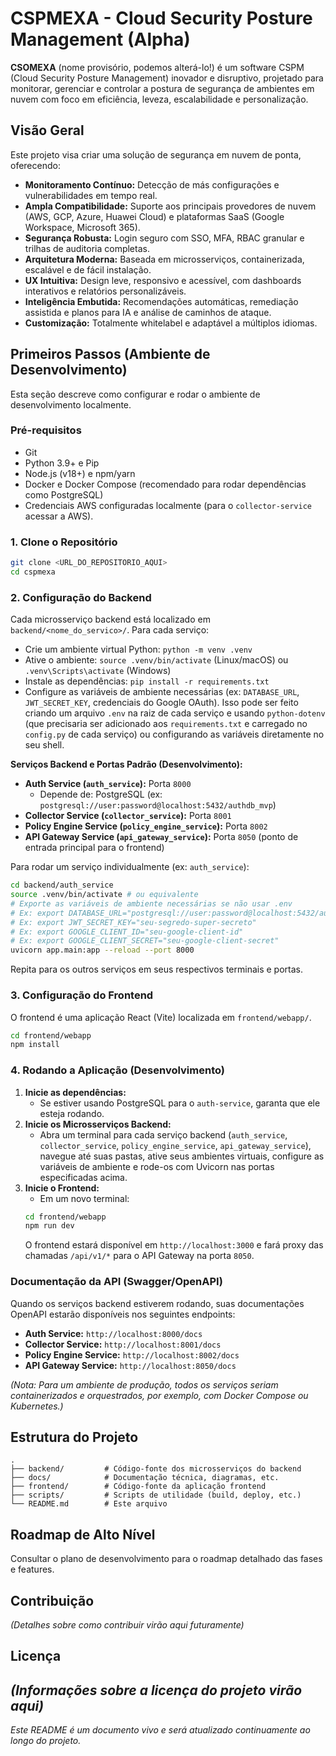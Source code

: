 # CSPMEXA - Cloud Security Posture Management (Alpha)

**CSOMEXA** (nome provisório, podemos alterá-lo!) é um software CSPM (Cloud Security Posture Management) inovador e disruptivo, projetado para monitorar, gerenciar e controlar a postura de segurança de ambientes em nuvem com foco em eficiência, leveza, escalabilidade e personalização.

## Visão Geral

Este projeto visa criar uma solução de segurança em nuvem de ponta, oferecendo:

*   **Monitoramento Contínuo:** Detecção de más configurações e vulnerabilidades em tempo real.
*   **Ampla Compatibilidade:** Suporte aos principais provedores de nuvem (AWS, GCP, Azure, Huawei Cloud) e plataformas SaaS (Google Workspace, Microsoft 365).
*   **Segurança Robusta:** Login seguro com SSO, MFA, RBAC granular e trilhas de auditoria completas.
*   **Arquitetura Moderna:** Baseada em microsserviços, containerizada, escalável e de fácil instalação.
*   **UX Intuitiva:** Design leve, responsivo e acessível, com dashboards interativos e relatórios personalizáveis.
*   **Inteligência Embutida:** Recomendações automáticas, remediação assistida e planos para IA e análise de caminhos de ataque.
*   **Customização:** Totalmente whitelabel e adaptável a múltiplos idiomas.

## Primeiros Passos (Ambiente de Desenvolvimento)

Esta seção descreve como configurar e rodar o ambiente de desenvolvimento localmente.

### Pré-requisitos

*   Git
*   Python 3.9+ e Pip
*   Node.js (v18+) e npm/yarn
*   Docker e Docker Compose (recomendado para rodar dependências como PostgreSQL)
*   Credenciais AWS configuradas localmente (para o `collector-service` acessar a AWS).

### 1. Clone o Repositório

```bash
git clone <URL_DO_REPOSITORIO_AQUI>
cd cspmexa
```

### 2. Configuração do Backend

Cada microsserviço backend está localizado em `backend/<nome_do_servico>/`.
Para cada serviço:
*   Crie um ambiente virtual Python: `python -m venv .venv`
*   Ative o ambiente: `source .venv/bin/activate` (Linux/macOS) ou `.venv\Scripts\activate` (Windows)
*   Instale as dependências: `pip install -r requirements.txt`
*   Configure as variáveis de ambiente necessárias (ex: `DATABASE_URL`, `JWT_SECRET_KEY`, credenciais do Google OAuth). Isso pode ser feito criando um arquivo `.env` na raiz de cada serviço e usando `python-dotenv` (que precisaria ser adicionado aos `requirements.txt` e carregado no `config.py` de cada serviço) ou configurando as variáveis diretamente no seu shell.

**Serviços Backend e Portas Padrão (Desenvolvimento):**
*   **Auth Service (`auth_service`):** Porta `8000`
    *   Depende de: PostgreSQL (ex: `postgresql://user:password@localhost:5432/authdb_mvp`)
*   **Collector Service (`collector_service`):** Porta `8001`
*   **Policy Engine Service (`policy_engine_service`):** Porta `8002`
*   **API Gateway Service (`api_gateway_service`):** Porta `8050` (ponto de entrada principal para o frontend)

Para rodar um serviço individualmente (ex: `auth_service`):
```bash
cd backend/auth_service
source .venv/bin/activate # ou equivalente
# Exporte as variáveis de ambiente necessárias se não usar .env
# Ex: export DATABASE_URL="postgresql://user:password@localhost:5432/authdb_mvp"
# Ex: export JWT_SECRET_KEY="seu-segredo-super-secreto"
# Ex: export GOOGLE_CLIENT_ID="seu-google-client-id"
# Ex: export GOOGLE_CLIENT_SECRET="seu-google-client-secret"
uvicorn app.main:app --reload --port 8000
```
Repita para os outros serviços em seus respectivos terminais e portas.

### 3. Configuração do Frontend

O frontend é uma aplicação React (Vite) localizada em `frontend/webapp/`.

```bash
cd frontend/webapp
npm install
```

### 4. Rodando a Aplicação (Desenvolvimento)

1.  **Inicie as dependências:**
    *   Se estiver usando PostgreSQL para o `auth-service`, garanta que ele esteja rodando.
2.  **Inicie os Microsserviços Backend:**
    *   Abra um terminal para cada serviço backend (`auth_service`, `collector_service`, `policy_engine_service`, `api_gateway_service`), navegue até suas pastas, ative seus ambientes virtuais, configure as variáveis de ambiente e rode-os com Uvicorn nas portas especificadas acima.
3.  **Inicie o Frontend:**
    *   Em um novo terminal:
    ```bash
    cd frontend/webapp
    npm run dev
    ```
    O frontend estará disponível em `http://localhost:3000` e fará proxy das chamadas `/api/v1/*` para o API Gateway na porta `8050`.

### Documentação da API (Swagger/OpenAPI)

Quando os serviços backend estiverem rodando, suas documentações OpenAPI estarão disponíveis nos seguintes endpoints:
*   **Auth Service:** `http://localhost:8000/docs`
*   **Collector Service:** `http://localhost:8001/docs`
*   **Policy Engine Service:** `http://localhost:8002/docs`
*   **API Gateway Service:** `http://localhost:8050/docs`

*(Nota: Para um ambiente de produção, todos os serviços seriam containerizados e orquestrados, por exemplo, com Docker Compose ou Kubernetes.)*

## Estrutura do Projeto

```
.
├── backend/         # Código-fonte dos microsserviços do backend
├── docs/            # Documentação técnica, diagramas, etc.
├── frontend/        # Código-fonte da aplicação frontend
├── scripts/         # Scripts de utilidade (build, deploy, etc.)
└── README.md        # Este arquivo
```

## Roadmap de Alto Nível

Consultar o plano de desenvolvimento para o roadmap detalhado das fases e features.

## Contribuição

*(Detalhes sobre como contribuir virão aqui futuramente)*

## Licença

*(Informações sobre a licença do projeto virão aqui)*
---

*Este README é um documento vivo e será atualizado continuamente ao longo do projeto.*
